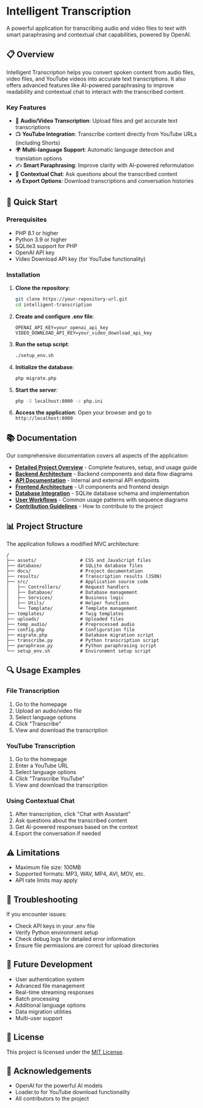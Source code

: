 # Intelligent Transcription

A powerful application for transcribing audio and video files to text with smart paraphrasing and contextual chat capabilities, powered by OpenAI.

## 📋 Overview

Intelligent Transcription helps you convert spoken content from audio files, video files, and YouTube videos into accurate text transcriptions. It also offers advanced features like AI-powered paraphrasing to improve readability and contextual chat to interact with the transcribed content.

### Key Features

- 🎵 **Audio/Video Transcription**: Upload files and get accurate text transcriptions
- 📺 **YouTube Integration**: Transcribe content directly from YouTube URLs (including Shorts)
- 🌍 **Multi-language Support**: Automatic language detection and translation options
- ✍️ **Smart Paraphrasing**: Improve clarity with AI-powered reformulation
- 💬 **Contextual Chat**: Ask questions about the transcribed content
- 📥 **Export Options**: Download transcriptions and conversation histories

## 🚀 Quick Start

### Prerequisites
- PHP 8.1 or higher
- Python 3.9 or higher
- SQLite3 support for PHP
- OpenAI API key
- Video Download API key (for YouTube functionality)

### Installation

1. **Clone the repository**:
   ```bash
   git clone https://your-repository-url.git
   cd intelligent-transcription
   ```

2. **Create and configure .env file**:
   ```
   OPENAI_API_KEY=your_openai_api_key
   VIDEO_DOWNLOAD_API_KEY=your_video_download_api_key
   ```

3. **Run the setup script**:
   ```bash
   ./setup_env.sh
   ```

4. **Initialize the database**:
   ```bash
   php migrate.php
   ```

5. **Start the server**:
   ```bash
   php -S localhost:8000 -c php.ini
   ```

6. **Access the application**:
   Open your browser and go to `http://localhost:8000`

## 📚 Documentation

Our comprehensive documentation covers all aspects of the application:

- [**Detailed Project Overview**](docs/README.md) - Complete features, setup, and usage guide
- [**Backend Architecture**](docs/architecture.md) - Backend components and data flow diagrams
- [**API Documentation**](docs/api.md) - Internal and external API endpoints
- [**Frontend Architecture**](docs/frontend.md) - UI components and frontend design
- [**Database Integration**](docs/database.md) - SQLite database schema and implementation
- [**User Workflows**](docs/workflows.md) - Common usage patterns with sequence diagrams
- [**Contribution Guidelines**](docs/contributing.md) - How to contribute to the project

## 📊 Project Structure

The application follows a modified MVC architecture:

```
/
├── assets/                # CSS and JavaScript files
├── database/              # SQLite database files
├── docs/                  # Project documentation
├── results/               # Transcription results (JSON)
├── src/                   # Application source code
│   ├── Controllers/       # Request handlers
│   ├── Database/          # Database management
│   ├── Services/          # Business logic
│   ├── Utils/             # Helper functions
│   └── Template/          # Template management
├── templates/             # Twig templates
├── uploads/               # Uploaded files
├── temp_audio/            # Preprocessed audio
├── config.php             # Configuration file
├── migrate.php            # Database migration script
├── transcribe.py          # Python transcription script
├── paraphrase.py          # Python paraphrasing script
└── setup_env.sh           # Environment setup script
```

## 🔍 Usage Examples

### File Transcription
1. Go to the homepage
2. Upload an audio/video file
3. Select language options
4. Click "Transcribe"
5. View and download the transcription

### YouTube Transcription
1. Go to the homepage
2. Enter a YouTube URL
3. Select language options
4. Click "Transcribe YouTube"
5. View and download the transcription

### Using Contextual Chat
1. After transcription, click "Chat with Assistant"
2. Ask questions about the transcribed content
3. Get AI-powered responses based on the context
4. Export the conversation if needed

## ⚠️ Limitations

- Maximum file size: 100MB
- Supported formats: MP3, WAV, MP4, AVI, MOV, etc.
- API rate limits may apply

## 🔧 Troubleshooting

If you encounter issues:

- Check API keys in your .env file
- Verify Python environment setup
- Check debug logs for detailed error information
- Ensure file permissions are correct for upload directories

## 🔮 Future Development

- User authentication system
- Advanced file management
- Real-time streaming responses
- Batch processing
- Additional language options
- Data migration utilities
- Multi-user support

## 📝 License

This project is licensed under the [MIT License](LICENSE).

## 🙏 Acknowledgements

- OpenAI for the powerful AI models
- Loader.to for YouTube download functionality
- All contributors to the project